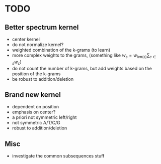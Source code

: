 # TODO
## Better spectrum kernel
- center kernel
- do not normalize kernel?
- weighted combination of the k-grams (to learn)
- more complex weights to the grams, (something like $w_s = w_{\mathrm{len}(s)} \sum_{c \in s} w_c$)
- do not count the number of k-grams, but add weights based on the position of the k-grams
- be robust to addition/deletion
## Brand new kernel
- dependent on position
- emphasis on center?
- a priori not symmetric left/right
- not symmetric A/T/C/G
- robust to addition/deletion
## Misc
- investigate the common subsequences stuff
